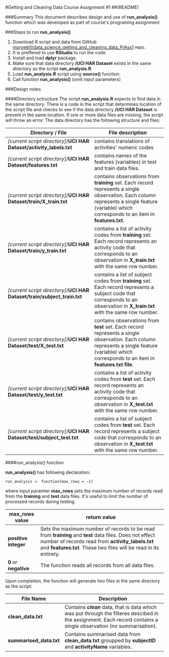 #Getting and Cleaning Data Course Assignment #1
##(README)

###Summary
This document describes design and use of **run_analysis()** function which was developed as part of course's programing assignment.

###Steps to run **run_analysis()**
1. Download R script and data from GitHub [mproekt1/data_science_getting_and_cleaning_data_PrAss1](https://github.com/mproekt1/data_science_getting_and_cleaning_data_PrAss1.git) repo.
2. It is preffered to use **RStudio** to run the code.
3. Install and load **dplyr** package.
4. Make sure that data directory **/UCI HAR Dataset** exists in the same directory as the script **run_analysis.R**.
5. Load **run_analysis.R** script using **source()** function.
6. Call function **run_analysis()** (omit input parameters)

###Design notes

####Directory sctructure
The script **run_analysis.R** expects to find data in the same directory. There is a code in the script that determines location of the script file and checks to see if the data directory **/UCI HAR Dataset** is present in the same location. If one or more data files are missing, the script will throw an error. The data directory has the following structure and files:

Directory / File | File description
---------------------------------------------------------------|-----------------------------------------------------------
_[current script directory]_/**UCI HAR Dataset/activity_labels.txt**| contains translations of activities' numeric codes
_[current script directory]_/**UCI HAR Dataset/features.txt**| contains names of the features (variables) in test and train data files.
_[current script directory]_/**UCI HAR Dataset/train/X_train.txt**| contains observations from **training** set. Each record represents a single observation. Each column represents a single feature (variable) which corresponds to an item in **features.txt**.
_[current script directory]_/**UCI HAR Dataset/train/y_train.txt**| contains a list of activity codes from **training** set. Each record represents an activity code that corresponds to an observation in **X_train.txt** with the same row number.
_[current script directory]_/**UCI HAR Dataset/train/subject_train.txt**| contains a list of subject codes from **training** set. Each record represents a subject code that corresponds to an observation in **X_train.txt** with the same row number.
_[current script directory]_/**UCI HAR Dataset/test/X_test.txt**| contains observations from **test** set. Each record represents a single observation. Each column represents a single feature (variable) which corresponds to an item in **features.txt file**.
_[current script directory]_/**UCI HAR Dataset/test/y_test.txt**| contains a list of activity codes from **test** set. Each record represents an activity code that corresponds to an observation in **X_test.txt** with the same row number.
_[current script directory]_/**UCI HAR Dataset/test/subject_test.txt**| contains a list of subject codes from **test** set. Each record represents a subject code that corresponds to an observation in **X_test.txt** with the same row number.



####run_analysis() function

**run_analysis()** has following declaration:  
```
run_analysis <- function(max_rows = -1)
```
where input paramter **max_rows** sets the maximum number of records read from the **training** and **test** data files. It's useful to limit the number of processed records during testing. 

max_rows value | return value
-------------------------|------------------------------------------------------------------------
**positive integer** | Sets the maximum number of records to be read from **training** and **test** data files. Does not effect number of records read from **activity_labels.txt** and **features.txt**. These two files will be read in its entirety. 
**0** or **negative** | The function reads all records from all data files.

Upon completion, the function will generate two files in the same directory as the script:  

File Name | Description
------------------------|-----------------------------------------------------------------
**clean_data.txt** | Contains **_clean_** data, that is data which was put through the filteres descibed in the assignment. Each record contains a single observation (no summarisation).
**summarised_data.txt** | Contains summarised data from **clean_data.txt** groupped by **subjectID** and **activityName** variables.
